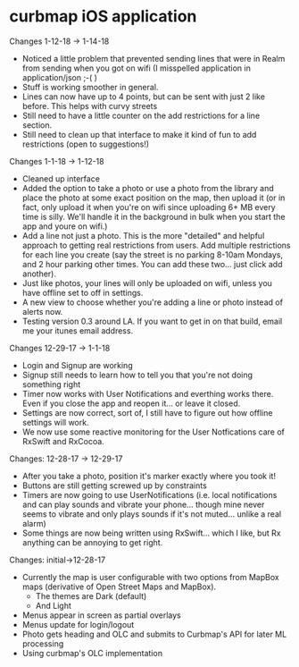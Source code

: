# curbmap iOS application
Changes 1-12-18 -> 1-14-18
* Noticed a little problem that prevented sending lines that were in Realm from sending when you got on wifi (I misspelled application in application/json ;-( )
* Stuff is working smoother in general.
* Lines can now have up to 4 points, but can be sent with just 2 like before. This helps with curvy streets
* Still need to have a little counter on the add restrictions for a line section.
* Still need to clean up that interface to make it kind of fun to add restrictions (open to suggestions!)

Changes 1-1-18 -> 1-12-18
* Cleaned up interface
* Added the option to take a photo or use a photo from the library and place the photo at some exact position on the map, then upload it (or in fact, only upload it when you're on wifi since uploading 6+ MB every time is silly. We'll handle it in the background in bulk when you start the app and youre on wifi.)
* Add a line not just a photo. This is the more "detailed" and helpful approach to getting real restrictions from users. Add multiple restrictions for each line you create (say the street is no parking 8-10am Mondays, and 2 hour parking other times. You can add these two... just click add another).
* Just like photos, your lines will only be uploaded on wifi, unless you have offline set to off in settings.
* A new view to choose whether you're adding a line or photo instead of alerts now.
* Testing version 0.3 around LA. If you want to get in on that build, email me your itunes email address.

Changes 12-29-17 -> 1-1-18
* Login and Signup are working
* Signup still needs to learn how to tell you that you're not doing something right
* Timer now works with User Notifications and everthing works there. Even if you close the app and reopen it... or leave it closed.
* Settings are now correct, sort of, I still have to figure out how offline settings will work.
* We now use some reactive monitoring for the User Notfications care of RxSwift and RxCocoa.

Changes: 12-28-17 -> 12-29-17
* After you take a photo, position it's marker exactly where you took it!
* Buttons are still getting screwed up by constraints
* Timers are now going to use UserNotifications (i.e. local notifications and can play sounds and vibrate your phone... though mine never seems to vibrate and only plays sounds if it's not muted... unlike a real alarm)
* Some things are now being written using RxSwift... which I like, but Rx anything can be annoying to get right.

Changes: initial->12-28-17
* Currently the map is user configurable with two options from MapBox maps (derivative of Open Street Maps and MapBox).
    * The themes are Dark (default)
    * And Light
* Menus appear in screen as partial overlays
* Menus update for login/logout
* Photo gets heading and OLC and submits to Curbmap's API for later ML processing
* Using curbmap's OLC implementation
